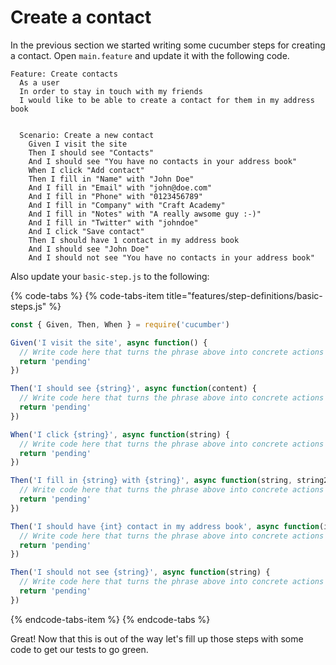 # Create a contact

In the previous section we started writing some cucumber steps for creating a contact. Open `main.feature` and update it with the following code.

```text
Feature: Create contacts
  As a user
  In order to stay in touch with my friends
  I would like to be able to create a contact for them in my address book


  Scenario: Create a new contact
    Given I visit the site
    Then I should see "Contacts"
    And I should see "You have no contacts in your address book"
    When I click "Add contact"
    Then I fill in "Name" with "John Doe"
    And I fill in "Email" with "john@doe.com"
    And I fill in "Phone" with "0123456789"
    And I fill in "Company" with "Craft Academy"
    And I fill in "Notes" with "A really awsome guy :-)"
    And I fill in "Twitter" with "johndoe"
    And I click "Save contact"
    Then I should have 1 contact in my address book
    And I should see "John Doe"
    And I should not see "You have no contacts in your address book"
```

Also update your `basic-step.js` to the following:

{% code-tabs %}
{% code-tabs-item title="features/step-definitions/basic-steps.js" %}
```javascript
const { Given, Then, When } = require('cucumber')

Given('I visit the site', async function() {
  // Write code here that turns the phrase above into concrete actions
  return 'pending'
})

Then('I should see {string}', async function(content) {
  // Write code here that turns the phrase above into concrete actions
  return 'pending'
})

When('I click {string}', async function(string) {
  // Write code here that turns the phrase above into concrete actions
  return 'pending'
})

Then('I fill in {string} with {string}', async function(string, string2) {
  // Write code here that turns the phrase above into concrete actions
  return 'pending'
})

Then('I should have {int} contact in my address book', async function(int) {
  // Write code here that turns the phrase above into concrete actions
  return 'pending'
})

Then('I should not see {string}', async function(string) {
  // Write code here that turns the phrase above into concrete actions
  return 'pending'
})

```
{% endcode-tabs-item %}
{% endcode-tabs %}

Great! Now that this is out of the way let's fill up those steps with some code to get our tests to go green.




